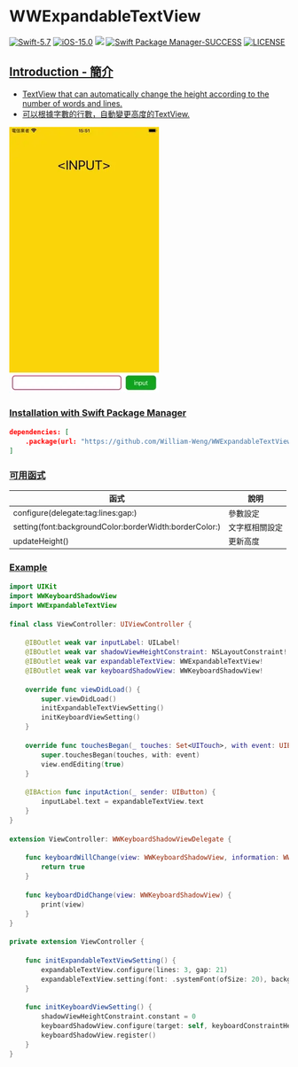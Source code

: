 # WWExpandableTextView

[![Swift-5.7](https://img.shields.io/badge/Swift-5.7-orange.svg?style=flat)](https://developer.apple.com/swift/) [![iOS-15.0](https://img.shields.io/badge/iOS-15.0-pink.svg?style=flat)](https://developer.apple.com/swift/) ![](https://img.shields.io/github/v/tag/William-Weng/WWExpandableTextView) [![Swift Package Manager-SUCCESS](https://img.shields.io/badge/Swift_Package_Manager-SUCCESS-blue.svg?style=flat)](https://developer.apple.com/swift/) [![LICENSE](https://img.shields.io/badge/LICENSE-MIT-yellow.svg?style=flat)](https://developer.apple.com/swift/)

## [Introduction - 簡介](https://swiftpackageindex.com/William-Weng)
- [TextView that can automatically change the height according to the number of words and lines.](https://medium.com/彼得潘的-swift-ios-app-開發問題解答集/自動更新高度的-cell-ios-16-uikit-新功能-c2de7adfe34c)
- [可以根據字數的行數，自動變更高度的TextView.](https://medium.com/jeremy-xue-s-blog/swift-認識-intrinsic-content-size-content-hugging-content-compression-4b76b8969dcc)

![](./Example.webp)

### [Installation with Swift Package Manager](https://medium.com/彼得潘的-swift-ios-app-開發問題解答集/使用-spm-安裝第三方套件-xcode-11-新功能-2c4ffcf85b4b)

```json
dependencies: [
    .package(url: "https://github.com/William-Weng/WWExpandableTextView.git", .upToNextMajor(from: "1.0.1"))
]
```

### [可用函式](https://ezgif.com/video-to-webp)
|函式|說明|
|-|-|
|configure(delegate:tag:lines:gap:)|參數設定|
|setting(font:backgroundColor:borderWidth:borderColor:)|文字框相關設定|
|updateHeight()|更新高度|

### [Example](https://blog.twjoin.com/ios-view-更新-從-setneedsdisplay-到-layoutsubviews-2e673359ccac)
```swift
import UIKit
import WWKeyboardShadowView
import WWExpandableTextView

final class ViewController: UIViewController {
    
    @IBOutlet weak var inputLabel: UILabel!
    @IBOutlet weak var shadowViewHeightConstraint: NSLayoutConstraint!
    @IBOutlet weak var expandableTextView: WWExpandableTextView!
    @IBOutlet weak var keyboardShadowView: WWKeyboardShadowView!
    
    override func viewDidLoad() {
        super.viewDidLoad()
        initExpandableTextViewSetting()
        initKeyboardViewSetting()
    }
    
    override func touchesBegan(_ touches: Set<UITouch>, with event: UIEvent?) {
        super.touchesBegan(touches, with: event)
        view.endEditing(true)
    }
    
    @IBAction func inputAction(_ sender: UIButton) {
        inputLabel.text = expandableTextView.text
    }
}

extension ViewController: WWKeyboardShadowViewDelegate {
    
    func keyboardWillChange(view: WWKeyboardShadowView, information: WWKeyboardShadowView.KeyboardInfomation) -> Bool {
        return true
    }
    
    func keyboardDidChange(view: WWKeyboardShadowView) {
        print(view)
    }
}

private extension ViewController {
    
    func initExpandableTextViewSetting() {
        expandableTextView.configure(lines: 3, gap: 21)
        expandableTextView.setting(font: .systemFont(ofSize: 20), backgroundColor: .white, borderWidth: 2, borderColor: .systemPink)
    }
    
    func initKeyboardViewSetting() {
        shadowViewHeightConstraint.constant = 0
        keyboardShadowView.configure(target: self, keyboardConstraintHeight: shadowViewHeightConstraint)
        keyboardShadowView.register()
    }
}
```
